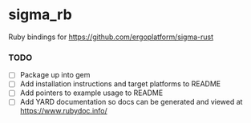 # sigma_rb
Ruby bindings for https://github.com/ergoplatform/sigma-rust


### TODO
- [ ] Package up into gem
- [ ] Add installation instructions and target platforms to README
- [ ] Add pointers to example usage to README
- [ ] Add YARD documentation so docs can be generated and viewed at https://www.rubydoc.info/
